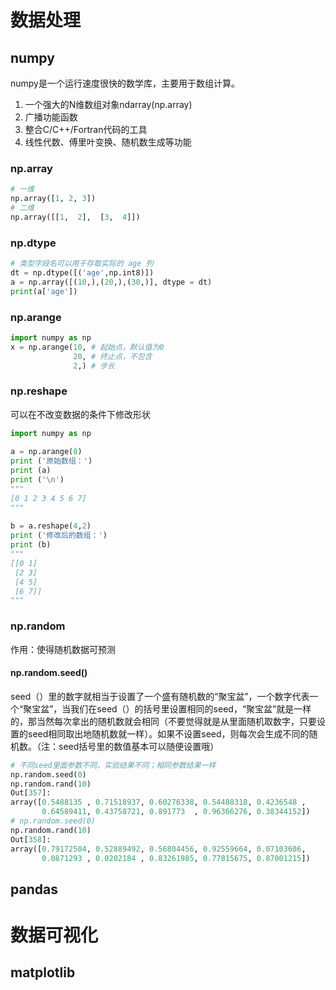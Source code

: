

# 数据处理

## numpy

numpy是一个运行速度很快的数学库，主要用于数组计算。

1. 一个强大的N维数组对象ndarray(np.array)
2. 广播功能函数
3. 整合C/C++/Fortran代码的工具
4. 线性代数、傅里叶变换、随机数生成等功能

### np.array

```python
# 一维
np.array([1, 2, 3])
# 二维
np.array([[1,  2],  [3,  4]])  
```

### np.dtype

```python
# 类型字段名可以用于存取实际的 age 列
dt = np.dtype([('age',np.int8)]) 
a = np.array([(10,),(20,),(30,)], dtype = dt) 
print(a['age'])
```

### np.arange

```python
import numpy as np
x = np.arange(10, # 起始点，默认值为0
              20, # 终止点，不包含
              2,) # 步长

```

### np.reshape

可以在不改变数据的条件下修改形状

```python
import numpy as np
 
a = np.arange(8)
print ('原始数组：')
print (a)
print ('\n')
"""
[0 1 2 3 4 5 6 7]
"""
 
b = a.reshape(4,2)
print ('修改后的数组：')
print (b)
"""
[[0 1]
 [2 3]
 [4 5]
 [6 7]]
"""
```

### np.random

作用：使得随机数据可预测

#### np.random.seed()

seed（）里的数字就相当于设置了一个盛有随机数的“聚宝盆”，一个数字代表一个“聚宝盆”，当我们在seed（）的括号里设置相同的seed，“聚宝盆”就是一样的，那当然每次拿出的随机数就会相同（不要觉得就是从里面随机取数字，只要设置的seed相同取出地随机数就一样）。如果不设置seed，则每次会生成不同的随机数。（注：seed括号里的数值基本可以随便设置哦）

```python
# 不同seed里面参数不同，实验结果不同；相同参数结果一样
np.random.seed(0)
np.random.rand(10)
Out[357]: 
array([0.5488135 , 0.71518937, 0.60276338, 0.54488318, 0.4236548 ,
       0.64589411, 0.43758721, 0.891773  , 0.96366276, 0.38344152])
# np.random.seed(0)
np.random.rand(10)
Out[358]: 
array([0.79172504, 0.52889492, 0.56804456, 0.92559664, 0.07103606,
       0.0871293 , 0.0202184 , 0.83261985, 0.77815675, 0.87001215])
```



## pandas

# 数据可视化

## matplotlib

